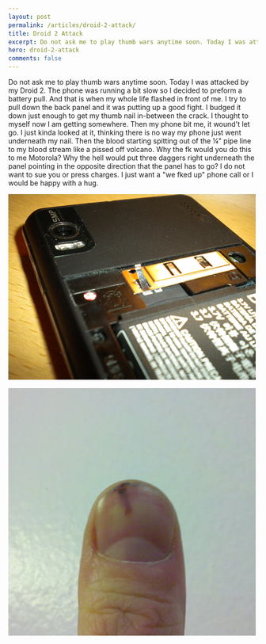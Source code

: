 ```yaml
---
layout: post
permalink: /articles/droid-2-attack/
title: Droid 2 Attack
excerpt: Do not ask me to play thumb wars anytime soon. Today I was attacked by my Droid 2. The phone was running a bit slow so I decided to preform a battery pull. And that is when my whole life flashed in front of me. I try to pull down the back panel and it
hero: droid-2-attack
comments: false
---
```


<p>Do not ask me to play thumb wars anytime soon. Today I was attacked by my Droid 2. The phone was running a bit slow so I decided to preform a battery pull. And that is when my whole life flashed in front of me. I try to pull down the back panel and it was putting up a good fight. I budged it down just enough to get my thumb nail in-between the crack. I thought to myself now I am getting somewhere. Then my phone bit me, it wound't let go. I just kinda looked at it, thinking there is no way my phone just went underneath my nail. Then the blood starting spitting out of the &frac14;" pipe line to my blood stream like a pissed off volcano. Why the fk would you do this to me Motorola? Why the hell would put three daggers right underneath the panel pointing in the opposite direction that the panel has to go? I do not want to sue you or press charges. I just want a "we fked up" phone call or I would be happy with a hug.</p>
<p><img src="/assets/posts/droid-2-attack/phone.png"/></p>
<p><img src="/assets/posts/droid-2-attack/thumb.png"/></p>
